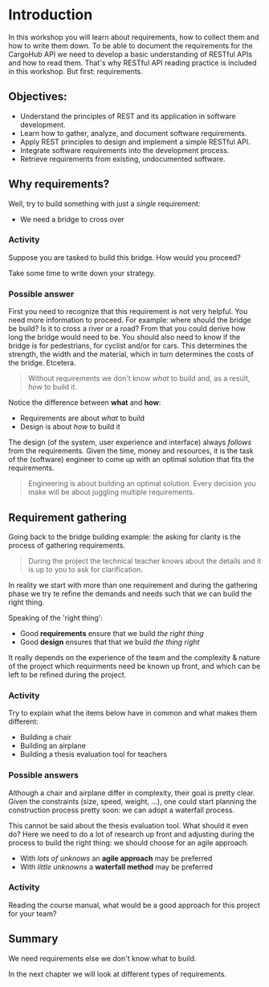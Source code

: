 # Introduction
In this workshop you will learn about requirements, how to collect them and how to write them down. To be able to document the requirements for the CargoHub API we need to develop a basic understanding of RESTful APIs and how to read them. That's why RESTful API reading practice is included in this workshop. But first: requirements.

## Objectives:
- Understand the principles of REST and its application in software development.
- Learn how to gather, analyze, and document software requirements.
- Apply REST principles to design and implement a simple RESTful API.
- Integrate software requirements into the development process.
- Retrieve requirements from existing, undocumented software.

## Why requirements?
Well, try to build something with just a *single* requirement:

- We need a bridge to cross over

### Activity
Suppose you are tasked to build this bridge. How would you proceed?

Take some time to write down your strategy.

### Possible answer
First you need to recognize that this requirement is not very helpful. You need more information to proceed. For example: where should the bridge be build? Is it to cross a river or a road? From that you could derive how long the bridge would need to be. You should also need to know if the bridge is for pedestrians, for cyclist and/or for cars. This determines the strength, the width and the material, which in turn determines the costs of the bridge. Etcetera.

> Without requirements we don't know *what* to build and, as a result, *how* to build it.

Notice the difference between **what** and **how**:

- Requirements are about *what* to build
- Design is about *how* to build it

The design (of the system, user experience and interface) always *follows* from the requirements. Given the time, money and resources, it is the task of the (software) engineer to come up with an optimal solution that fits the requirements.

> Engineering is about building an optimal solution. Every decision you make will be about juggling multiple requirements.

## Requirement gathering
Going back to the bridge building example: the asking for clarity is the process of gathering requirements.

> During the project the technical teacher knows about the details and it is up to you to ask for clarification.

In reality we start with more than one requirement and during the gathering phase we try te refine the demands and needs such that we can build the right thing.

Speaking of the 'right thing':

- Good **requirements** ensure that we build *the right thing*
- Good **design** ensures that that we build *the thing right*

It really depends on the experience of the team and the complexity & nature of the project which requirments need be known up front, and which can be left to be refined during the project.

### Activity
Try to explain what the items below have in common and what makes them different:

- Building a chair
- Building an airplane
- Building a thesis evaluation tool for teachers

### Possible answers
Although a chair and airplane differ in complexity, their goal is pretty clear. Given the constraints (size, speed, weight, ...), one could start planning the construction process pretty soon: we can adopt a waterfall process.

This cannot be said about the thesis evaluation tool. What should it even do? Here we need to do a lot of research up front and adjusting during the process to build the right thing: we should choose for an agile approach.

- With *lots of unknows* an **agile approach** may be preferred
- With *little unknowns* a **waterfall method** may be preferred

### Activity
Reading the course manual, what would be a good approach for this project for your team?

## Summary
We need requirements else we don't know what to build.

In the next chapter we will look at different types of requirements.
